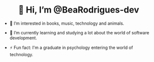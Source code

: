 <h1 align="center"> 👋 Hi, I’m @BeaRodrigues-dev </h1>

- 👀 I’m interested in books, music, technology and animals.
  
- 🌱 I’m currently learning and studying a lot about the world of software development.

- ⚡ Fun fact: I'm a graduate in psychology  entering the world of technology.

<!---
BeaRodrigues-dev/BeaRodrigues-dev is a ✨ special ✨ repository because its `README.md` (this file) appears on your GitHub profile.
You can click the Preview link to take a look at your changes.
--->
